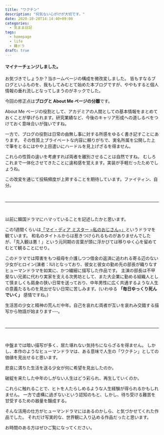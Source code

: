 ```yaml
---
title: "ワクチン"
description: "何気ない心がけが大切です。"
date: 2020-10-20T14:14:40+09:00
categories:
  - 気まま日記
tags:
  - homepage
  - life
  - 韓ドラ
draft: true
---
```


#### マイナーチェンジしました。

お気づきでしょうか？当ホームページの構成を微改変しました。
皆もすなるブログといふものを、我もしてみむとて始めた本ブログですが、ややもすると個人情報の垂れ流しとなってしまうのがネックでした。

<!--more-->

今回の修正点は**ブログと About Me ページの分離**です。

About Me ページの役割として、アカデミアの人間としての基本情報をまとめておくことが挙げられます。研究業績など、今後のキャリア形成への道しるべをつけておく意味合いが強いですね。

一方で、ブログの役割は日常の由無し事に対する所感をゆるく書き記すことにあります。
その性質上プライベートな内容に頼りがちで、実名所属を公開した上で筆をとるにはやや上目遣いにハードルを見上げざるを得ません。

これらの性質の違いを考慮すれば両者を離別させることは自然ですね。
むしろこれまで一体化させてきたことに違和感を覚えます。実装が手軽だったためでしょうね。

この改変を通じて投稿頻度が上昇することを期待しています。ファイティン、自分。

<br>

---

<br>

以前に韓国ドラマにハマっていることを記述したかと思います。

この1週間くらいは[「マイ・ディア ミスター ~私のおじさん~」](http://mydearmister.jp)というドラマを観ています。
和名のタイトルからは惹きつけられるものがありませんでしたが、「先入観は悪！」という元同期の言葉が頭に浮かびては移りゆく心を留めてむとて観ることにせり。

このドラマでは障害をもつ祖母を介護しつつ借金の返済に追われる寄る辺のない少女がヒロイン(演者：IU)となっており、彼女と彼女の勤め先の部長が織りなすヒューマンドラマを如実に、かつ繊細に描写した作品です。
主演の部長は不甲斐ない兄弟に代わり実家を支える次男坊として、また大企業に勤める組織人として慎ましくも肩身の狭い日常を送っており、中年男性に広く共通するような人生の意義たるものを見出せない日常に苦しみます。(いわゆる **「毎日ゆっくり死んでいく」** 感情ですね。)

生活苦の少女と精神の荒んだ中年。自己を哀れむ両者が互いを哀れみ交錯する描写から物語が始まります---。

<br>

---

<br>

中盤までは暗い描写が多く、居た堪れない気持ちにならざるを得ません。
しかし、本作のようなヒューマンドラマは、ある意味で人生の「ワクチン」としての価値を見出せると思います。

悲哀に満ちた生活を送る少女が何に希望を見出したのか。

破綻を来たした中年のしがない人生はどう彩られ、再生していくのか。

これらに触れることで、ヒトを人たらしめるような人生経験が得られるかもしれません。
一方で虚構に過ぎないという認知のもと、しかし、待ち受ける難苦を甘受するための器量を醸成する。

そんな活用の仕方がヒューマンドラマにはあるのかしら、と気づかせてくれた作品でした。
それだけ写実的な、世界観に入り込める作品だったと思います。

お時間のある方はぜひご覧になってください。
